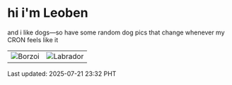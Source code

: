 # hi i'm Leoben

and i like dogs—so have some random dog pics that change whenever my CRON feels like it

|  |  |
|--------|----------|
| ![Borzoi](https://random-dog-vercel.vercel.app/api/random-borzoi?v=1753111959) | ![Labrador](https://random-dog-vercel.vercel.app/api/random-labrador?v=1753111959) |

Last updated: 2025-07-21 23:32 PHT
